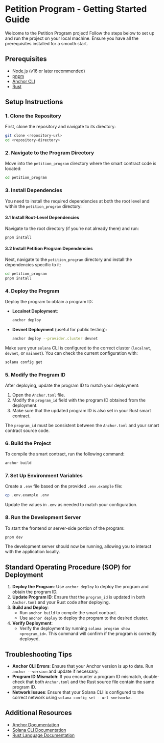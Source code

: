 # Petition Program - Getting Started Guide

Welcome to the Petition Program project! Follow the steps below to set up and run the project on your local machine. Ensure you have all the prerequisites installed for a smooth start.

## Prerequisites
- [Node.js](https://nodejs.org/) (v16 or later recommended)
- [pnpm](https://pnpm.io/installation)
- [Anchor CLI](https://project-serum.github.io/anchor/getting-started/installation.html)
- [Rust](https://www.rust-lang.org/tools/install)

## Setup Instructions

### 1. Clone the Repository

First, clone the repository and navigate to its directory:

```bash
git clone <repository-url>
cd <repository-directory>
```

### 2. Navigate to the Program Directory

Move into the `petition_program` directory where the smart contract code is located:

```bash
cd petition_program
```

### 3. Install Dependencies

You need to install the required dependencies at both the root level and within the `petition_program` directory:

#### 3.1 Install Root-Level Dependencies

Navigate to the root directory (if you're not already there) and run:

```bash
pnpm install
```

#### 3.2 Install Petition Program Dependencies

Next, navigate to the `petition_program` directory and install the dependencies specific to it:

```bash
cd petition_program
pnpm install
```

### 4. Deploy the Program

Deploy the program to obtain a program ID:

- **Localnet Deployment**:

  ```bash
  anchor deploy
  ```

- **Devnet Deployment** (useful for public testing):

  ```bash
  anchor deploy --provider.cluster devnet
  ```

Make sure your `solana` CLI is configured to the correct cluster (`localnet`, `devnet`, or `mainnet`). You can check the current configuration with:

```bash
solana config get
```

### 5. Modify the Program ID

After deploying, update the program ID to match your deployment:

1. Open the `Anchor.toml` file.
2. Modify the `program_id` field with the program ID obtained from the deployment.
3. Make sure that the updated program ID is also set in your Rust smart contract.

The `program_id` must be consistent between the `Anchor.toml` and your smart contract source code.

### 6. Build the Project

To compile the smart contract, run the following command:

```bash
anchor build
```

### 7. Set Up Environment Variables

Create a `.env` file based on the provided `.env.example` file:

```bash
cp .env.example .env
```

Update the values in `.env` as needed to match your configuration.

### 8. Run the Development Server

To start the frontend or server-side portion of the program:

```bash
pnpm dev
```

The development server should now be running, allowing you to interact with the application locally.

## Standard Operating Procedure (SOP) for Deployment

1. **Deploy the Program**: Use `anchor deploy` to deploy the program and obtain the program ID.
2. **Update Program ID**: Ensure that the `program_id` is updated in both `Anchor.toml` and your Rust code after deploying.
3. **Build and Deploy**:
   - Run `anchor build` to compile the smart contract.
   - Use `anchor deploy` to deploy the program to the desired cluster.
4. **Verify Deployment**:
   - Verify the deployment by running `solana program show <program_id>`. This command will confirm if the program is correctly deployed.

## Troubleshooting Tips

- **Anchor CLI Errors**: Ensure that your Anchor version is up to date. Run `anchor --version` and update if necessary.
- **Program ID Mismatch**: If you encounter a program ID mismatch, double-check that both `Anchor.toml` and the Rust source file contain the same program ID.
- **Network Issues**: Ensure that your Solana CLI is configured to the correct network using `solana config set --url <network>`.

## Additional Resources
- [Anchor Documentation](https://book.anchor-lang.com/)
- [Solana CLI Documentation](https://docs.solana.com/cli)
- [Rust Language Documentation](https://doc.rust-lang.org/)

